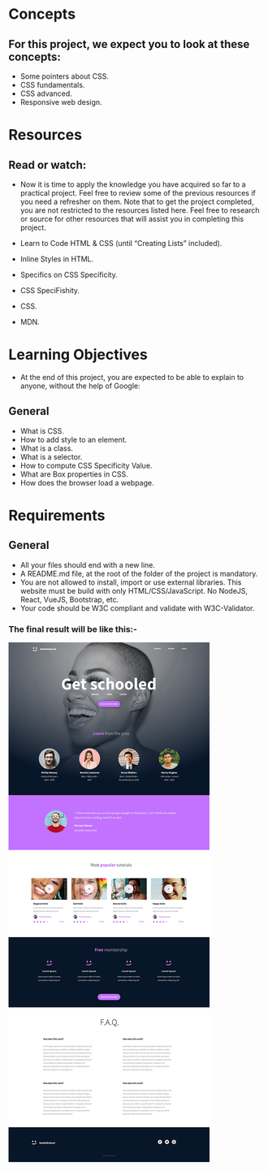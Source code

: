 # Concepts

## For this project, we expect you to look at these concepts:

- Some pointers about CSS.
- CSS fundamentals.
- CSS advanced.
- Responsive web design.

# Resources

## Read or watch:

- Now it is time to apply the knowledge you have acquired so far to a practical project. Feel free to review some of the previous resources if you need a refresher on them. Note that to get the project completed, you are not restricted to the resources listed here. Feel free to research or source for other resources that will assist you in completing this project.

- Learn to Code HTML & CSS (until “Creating Lists” included).
- Inline Styles in HTML.
- Specifics on CSS Specificity.
- CSS SpeciFishity.
- CSS.
- MDN.

# Learning Objectives

- At the end of this project, you are expected to be able to explain to anyone, without the help of Google:

## General

- What is CSS.
- How to add style to an element.
- What is a class.
- What is a selector.
- How to compute CSS Specificity Value.
- What are Box properties in CSS.
- How does the browser load a webpage.

# Requirements

## General

- All your files should end with a new line.
- A README.md file, at the root of the folder of the project is mandatory.
- You are not allowed to install, import or use external libraries. This website must be build with only HTML/CSS/JavaScript. No NodeJS, React, VueJS, Bootstrap, etc.
- Your code should be W3C compliant and validate with W3C-Validator.

### The final result will be like this:-

<img src="./images/readme.jpg" alt="Image">
